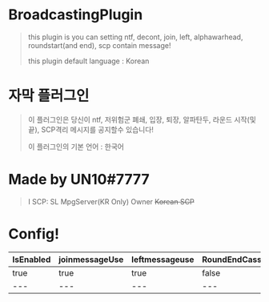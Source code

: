 # BroadcastingPlugin
> this plugin is you can setting ntf, decont, join, left, alphawarhead, roundstart(and end), scp contain message!
> 
> this plugin default language : Korean

# 자막 플러그인
> 이 플러그인은 당신이 ntf, 저위험군 폐쇄, 입장, 퇴장, 알파탄두, 라운드 시작(및 끝), SCP격리 메시지를 공지할수 있습니다!
>
> 이 플러그인의 기본 언어 : 한국어

# Made by UN10#7777
> I SCP: SL MpgServer(KR Only) Owner
> ~~Korean SCP~~

# Config!

IsEnabled|joinmessageUse|leftmessageuse|RoundEndCassieUse|AllLightOff|
---|---|---|---|---
true|true|true|false|false
---|---|---|---|---
